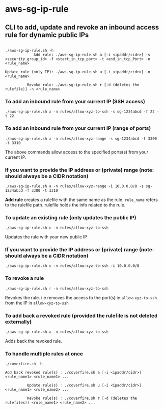 # aws-sg-ip-rule
## CLI to add, update and revoke an inbound access rule for dynamic public IPs
```

./aws-sg-ip-rule.sh -h
             Add rule: ./aws-sg-ip-rule.sh a [-i <ipaddr/cidr>] -s <security_group_id> -f <start_in_tcp_port> -t <end_in_tcp_Port> -n <rule_name>

Update rule (only IP): ./aws-sg-ip-rule.sh u [-i <ipaddr/cidr>] -n <rule_name>

          Revoke rule: ./aws-sg-ip-rule.sh r [-d (deletes the rulefile)] -n <rule_name>
```


### To add an inbound rule from your current IP (SSH access)
```
./aws-sg-ip-rule.sh a -n rules/allow-xyz-to-ssh -s sg-1234abcd -f 22 -t 22
```


### To add an inbound rule from your current IP (range of ports)
```
./aws-sg-ip-rule.sh a -n rules/allow-xyz-range -s sg-1234abcd -f 3300 -t 3310
```

The above commands allow access to the specified ports(s) from your current IP.



### If you want to provide the IP address or (private) range (note: should always be a CIDR notation)
```
./aws-sg-ip-rule.sh a -n rules/allow-xyz-range -i 10.0.0.0/8 -s sg-1234abcd -f 3300 -t 3310
```

**Add rule** creates a rulefile with the same name as the rule.
`rule_name` refers to the rulefile path.
rulefile holds the info related to the rule.



### To update an existing rule (only updates the public IP)
```
./aws-sg-ip-rule.sh u -n rules/allow-xyz-to-ssh
```

Updates the rule with your new public IP



### If you want to provide the IP address or (private) range (note: should always be a CIDR notation)
```
./aws-sg-ip-rule.sh u -n rules/allow-xyz-to-ssh -i 10.0.0.0/8
```


### To revoke a rule
```
./aws-sg-ip-rule.sh r -n rules/allow-xyz-to-ssh
```

Revokes the rule. i.e removes the access to the port(s) in ```allow-xyz-to-ssh``` from the IP in ```allow-xyz-to-ssh```



### To add back a revoked rule (provided the rulefile is not deleted externally)
```
./aws-sg-ip-rule.sh a -n rules/allow-xyz-to-ssh
```

Adds back the revoked rule.



### To handle multiple rules at once
```
./coverfire.sh -h

Add back revoked rule(s) : ./coverfire.sh a [-i <ipaddr/cidr>] <rule_name1> <rule_name1> ...

          Update rule(s) : ./coverfire.sh u [-i <ipaddr/cidr>] <rule_name1> <rule_name2> ...

          Revoke rule(s) : ./coverfire.sh r [-d (deletes the rulefiles)] <rule_name1> <rule_name2> ...
```


